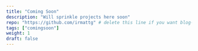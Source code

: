 ```yaml
---
title: "Coming Soon"
description: "Will sprinkle projects here soon"
repo: "https://github.com/irmattg" # delete this line if you want blog-like posts for projects
tags: ["comingsoon"]
weight: 1
draft: false
---
```

